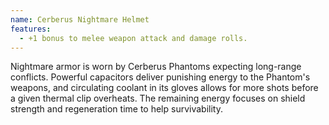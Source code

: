 ```yaml
---
name: Cerberus Nightmare Helmet
features:
  - +1 bonus to melee weapon attack and damage rolls.
---
```

Nightmare armor is worn by Cerberus Phantoms expecting long-range conflicts. Powerful capacitors 
deliver punishing energy to the Phantom's weapons, and circulating coolant in its gloves allows for 
more shots before a given thermal clip overheats. The remaining energy focuses on shield strength 
and regeneration time to help survivability.